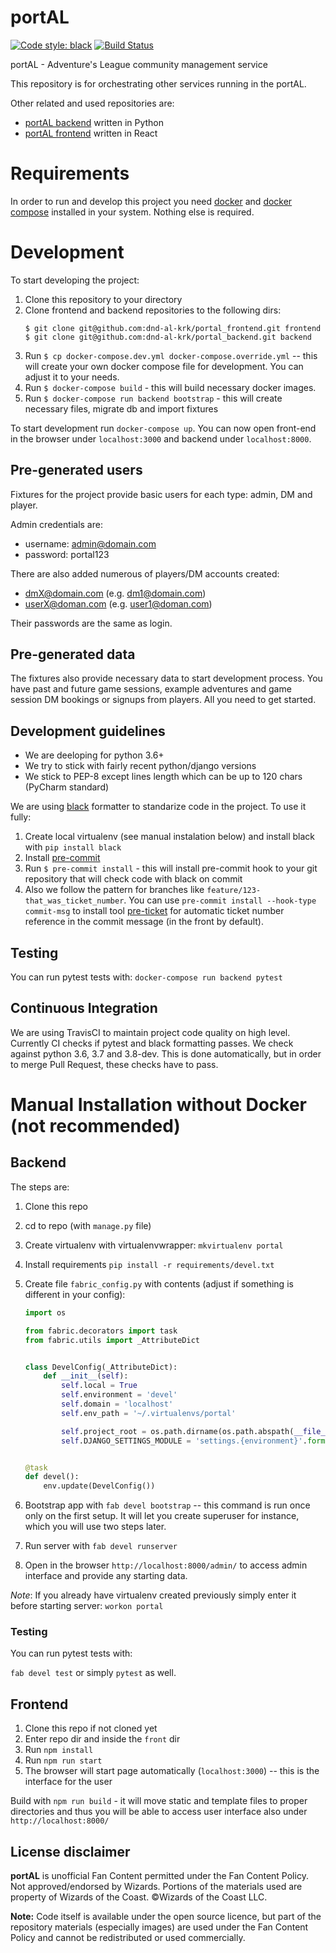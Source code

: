 # portAL

[![Code style: black](https://img.shields.io/badge/code%20style-black-000000.svg)](https://github.com/ambv/black)
[![Build Status](https://travis-ci.org/dnd-al-krk/portal_backend.svg?branch=master)](https://travis-ci.org/dnd-al-krk/portal_backend)

portAL - Adventure's League community management service

This repository is for orchestrating other services running in the portAL.

Other related and used repositories are:
- [portAL backend](https://github.com/dnd-al-krk/portal_backend) written in Python
- [portAL frontend](https://github.com/dnd-al-krk/portal_frontend) written in React

# Requirements

In order to run and develop this project you need [docker](https://docs.docker.com/) and [docker compose](https://docs.docker.com/compose/) installed in your system. Nothing else is required.

# Development

To start developing the project:

1. Clone this repository to your directory
1. Clone frontend and backend repositories to the following dirs:
   ```
   $ git clone git@github.com:dnd-al-krk/portal_frontend.git frontend
   $ git clone git@github.com:dnd-al-krk/portal_backend.git backend
   ```
1. Run `$ cp docker-compose.dev.yml docker-compose.override.yml` -- this will create your own docker compose file for development. You can adjust it to your needs.
1. Run `$ docker-compose build` - this will build necessary docker images.
1. Run `$ docker-compose run backend bootstrap` - this will create necessary files, migrate db and import fixtures

To start development run `docker-compose up`. You can now open front-end in the browser under `localhost:3000` and backend under `localhost:8000`.

## Pre-generated users

Fixtures for the project provide basic users for each type: admin, DM and player.

Admin credentials are:
- username: admin@domain.com
- password: portal123

There are also added numerous of players/DM accounts created:
- dmX@domain.com (e.g. dm1@domain.com)
- userX@doman.com (e.g. user1@doman.com)


Their passwords are the same as login.

## Pre-generated data

The fixtures also provide necessary data to start development process. You have past and future game sessions, example adventures and game session DM bookings or signups from players. All you need to get started.

## Development guidelines

- We are deeloping for python 3.6+
- We try to stick with fairly recent python/django versions
- We stick to PEP-8 except lines length which can be up to 120 chars (PyCharm standard)

We are using [black](https://github.com/ambv/black) formatter to standarize code in the project. To use it fully:
1. Create local virtualenv (see manual instalation below) and install black with `pip install black`
1. Install [pre-commit](https://pre-commit.com/)
1. Run `$ pre-commit install` - this will install pre-commit hook to your git repository that will check code with black on commit
1. Also we follow the pattern for branches like  `feature/123-that_was_ticket_number`. You can use `pre-commit install --hook-type commit-msg` to install tool [pre-ticket](https://github.com/deployed/pre_ticket) for automatic ticket number reference in the commit message (in the front by default).

## Testing

You can run pytest tests with: `docker-compose run backend pytest`

## Continuous Integration

We are using TravisCI to maintain project code quality on high level. 
Currently CI checks if pytest and black formatting passes. We check against python 3.6, 3.7 and 3.8-dev. This is done automatically, but in order to merge Pull Request, these checks have to pass. 

# Manual Installation without Docker (not recommended)

## Backend

The steps are:

1. Clone this repo
1. cd to repo (with `manage.py` file)
1. Create virtualenv with virtualenvwrapper: `mkvirtualenv portal`
1. Install requirements `pip install -r requirements/devel.txt`
1. Create file `fabric_config.py` with contents (adjust if something is different in your config):

    ```python
    import os

    from fabric.decorators import task
    from fabric.utils import _AttributeDict


    class DevelConfig(_AttributeDict):
        def __init__(self):
            self.local = True
            self.environment = 'devel'
            self.domain = 'localhost'
            self.env_path = '~/.virtualenvs/portal'

            self.project_root = os.path.dirname(os.path.abspath(__file__))
            self.DJANGO_SETTINGS_MODULE = 'settings.{environment}'.format(**self)


    @task
    def devel():
        env.update(DevelConfig())

    ```

1. Bootstrap app with `fab devel bootstrap` -- this command is run once only on the first setup. It will let you create superuser for instance, which you will use two steps later.
1. Run server with `fab devel runserver`
1. Open in the browser `http://localhost:8000/admin/` to access admin interface and provide any starting data.


*Note*: If you already have virtualenv created previously simply enter it before starting server: `workon portal`

### Testing

You can run pytest tests with:

`fab devel test` or simply `pytest` as well.

## Frontend

1. Clone this repo if not cloned yet
1. Enter repo dir and inside the `front` dir
1. Run `npm install`
1. Run `npm run start`
1. The browser will start page automatically (`localhost:3000`) -- this is the interface for the user

Build with `npm run build` - it will move static and template files to proper directories and thus you will be able to access user interface also under `http://localhost:8000/`

## License disclaimer

**portAL** is unofficial Fan Content permitted under the Fan Content Policy. Not approved/endorsed by Wizards. Portions of the materials used are property of Wizards of the Coast. ©Wizards of the Coast LLC.

**Note:** Code itself is available under the open source licence, but part of the repository materials (especially images) are used under the Fan Content Policy and cannot be redistributed or used commercially.
